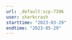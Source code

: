 ```yaml
---
url: _default:scp-7396
user: sharkcrash
starttime: "2023-03-29"
endtime: "2023-05-29"
---
```

<reserve />